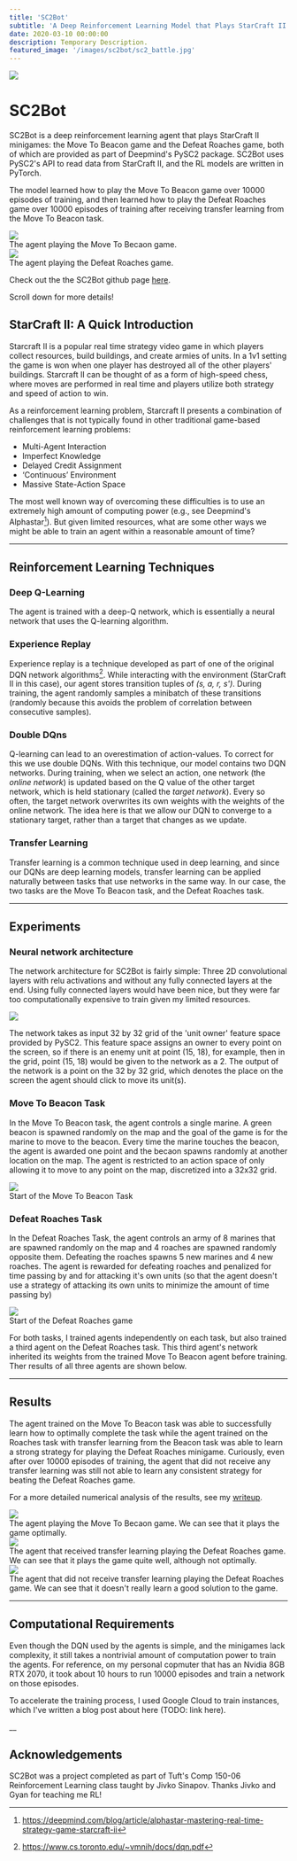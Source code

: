 ```yaml
---
title: 'SC2Bot'
subtitle: 'A Deep Reinforcement Learning Model that Plays StarCraft II Minigames'
date: 2020-03-10 00:00:00
description: Temporary Description.
featured_image: '/images/sc2bot/sc2_battle.jpg'
---
```


![](/images/sc2bot/sc2_terran_protoss.jpg)

# SC2Bot
SC2Bot is a deep reinforcement learning agent that plays StarCraft II minigames: the Move To Beacon game and the Defeat Roaches game, both of which are provided as part of Deepmind's PySC2 package. SC2Bot uses PySC2's API to read data from StarCraft II, and the RL models are written in PyTorch.

The model learned how to play the Move To Beacon game over 10000 episodes of training, and then learned how to play the Defeat Roaches game over 10000 episodes of training after receiving transfer learning from the Move To Beacon task.

<div class="gallery" data-columns="1">
	<img src="/images/sc2bot/beacon_trained.gif">
	<figcaption> 
	The agent playing the Move To Becaon game. 
	</figcaption>
</div>

<div class="gallery" data-columns="1">
	<img src="/images/sc2bot/roaches_pretrained.gif">
	<figcaption> 
	The agent playing the Defeat Roaches game.
	</figcaption>
</div>

<!-- SC2Bot playing the Move To Beacon minigame:

<img src="/images/sc2bot/beacon_trained.gif"
style="border: 0; max-width:640px; max-height:360px">

SC2Bot playing the Defeat Roaches minigame:

<img src="/images/sc2bot/roaches_pretrained.gif"
style="border: 0; max-width:640px; max-height:360px"> -->

Check out the the SC2Bot github page <a href="https://github.com/alanxzhou/sc2bot">here</a>.

Scroll down for more details!

## StarCraft II: A Quick Introduction

Starcraft II is a popular real time strategy video game in which players collect resources, build buildings, and create armies of units. In a 1v1 setting the game is won when one player has destroyed all of the other players' buildings. Starcraft II can be thought of as a form of high-speed chess, where moves are performed in real time and players utilize both strategy and speed of action to win. 

As a reinforcement learning problem, Starcraft II presents a combination of challenges that is not typically found in other traditional game-based reinforcement learning problems:

* Multi-Agent Interaction
* Imperfect Knowledge
* Delayed Credit Assignment
* ‘Continuous’ Environment
* Massive State-Action Space

The most well known way of overcoming these difficulties is to use an extremely high amount of computing power (e.g., see Deepmind's Alphastar[^1]). But given limited resources, what are some other ways we might be able to train an agent within a reasonable amount of time? 

[^1]: <a href="https://deepmind.com/blog/article/alphastar-mastering-real-time-strategy-game-starcraft-ii">https://deepmind.com/blog/article/alphastar-mastering-real-time-strategy-game-starcraft-ii</a>

---

## Reinforcement Learning Techniques

### Deep Q-Learning

The agent is trained with a deep-Q network, which is essentially a neural network that uses the Q-learning algorithm.

### Experience Replay

Experience replay is a technique developed as part of one of the original DQN network algorithms[^2]. While interacting with the environment (StarCraft II in this case), our agent stores transition tuples of _(s, a, r, s')_. During training, the agent randomly samples a minibatch of these transitions (randomly because this avoids the problem of correlation between consecutive samples).

[^2]: <a href="https://www.cs.toronto.edu/~vmnih/docs/dqn.pdf">https://www.cs.toronto.edu/~vmnih/docs/dqn.pdf</a>

### Double DQns

Q-learning can lead to an overestimation of action-values. To correct for this we use double DQNs. With this technique, our model contains two DQN networks. During training, when we select an action, one network (the _online network_) is updated based on the Q value of the other target network, which is held stationary (called the _target network_). Every so often, the target network overwrites its own weights with the weights of the online network. The idea here is that we allow our DQN to converge to a stationary target, rather than a target that changes as we update.

### Transfer Learning

Transfer learning is a common technique used in deep learning, and since our DQNs are deep learning models, transfer learning can be applied naturally between tasks that use networks in the same way. In our case, the two tasks are the Move To Beacon task, and the Defeat Roaches task.

---

## Experiments

### Neural network architecture
The network architecture for SC2Bot is fairly simple: Three 2D convolutional layers with relu activations and without any fully connected layers at the end. Using fully connected layers would have been nice, but they were far too computationally expensive to train given my limited resources.

<img src="/images/sc2bot/nn.png" style="border: 0; max-width:464px; max-height:544px">

The network takes as input 32 by 32 grid of the 'unit owner' feature space provided by PySC2. This feature space assigns an owner to every point on the screen, so if there is an enemy unit at point (15, 18), for example, then in the grid, point (15, 18) would be given to the network as a 2. The output of the network is a point on the 32 by 32 grid, which denotes the place on the screen the agent should click to move its unit(s).

### Move To Beacon Task
In the Move To Beacon task, the agent controls a single marine. A green beacon is spawned randomly on the map and the goal of the game is for the marine to move to the beacon. Every time the marine touches the beacon, the agent is awarded one point and the becaon spawns randomly at another location on the map. The agent is restricted to an action space of only allowing it to move to any point on the map, discretized into a 32x32 grid.

<div class="gallery" data-columns="1">
	<img src="/images/sc2bot/beacon_start.png">
	<figcaption> 
	Start of the Move To Beacon Task
	</figcaption>
</div>

### Defeat Roaches Task
In the Defeat Roaches Task, the agent controls an army of 8 marines that are spawned randomly on the map and 4 roaches are spawned randomly opposite them. Defeating the roaches spawns 5 new marines and 4 new roaches. The agent is rewarded for defeating roaches and penalized for time passing by and for attacking it's own units (so that the agent doesn't use a strategy of attacking its own units to minimize the amount of time passing by)

<div class="gallery" data-columns="1">
	<img src="/images/sc2bot/roach_start.png">
	<figcaption> 
	Start of the Defeat Roaches game
	</figcaption>
</div>

For both tasks, I trained agents independently on each task, but also trained a third agent on the Defeat Roaches task. This third agent's network inherited its weights from the trained Move To Beacon agent before training. Ther results of all three agents are shown below.

---

## Results

The agent trained on the Move To Beacon task was able to successfully learn how to optimally complete the task while the agent trained on the Roaches task with transfer learning from the Beacon task was able to learn a strong strategy for playing the Defeat Roaches minigame. Curiously, even after over 10000 episodes of training, the agent that did not receive any transfer learning was still not able to learn any consistent strategy for beating the Defeat Roaches game.

For a more detailed numerical analysis of the results, see my <a href="https://www.overleaf.com/read/bcyhbvyhhtmw">writeup</a>.

<div class="gallery" data-columns="1">
	<img src="/images/sc2bot/beacon_trained.gif">
	<figcaption> 
	The agent playing the Move To Becaon game. We can see that it plays the game optimally.
	</figcaption>
</div>

<div class="gallery" data-columns="1">
	<img src="/images/sc2bot/roaches_pretrained.gif">
	<figcaption> 
	The agent that received transfer learning playing the Defeat Roaches game. We can see that it plays the game quite well, although not optimally.
	</figcaption>
</div>

<div class="gallery" data-columns="1">
	<img src="/images/sc2bot/roaches_pretrained.gif">
	<figcaption> 
	The agent that did not receive transfer learning playing the Defeat Roaches game. We can see that it doesn't really learn a good solution to the game.
	</figcaption>
</div>

<!-- <img src="/images/sc2bot/roaches_pretrained.gif"
style="border: 0; max-width:640px; max-height:360px"> -->

<!-- <img src="/images/sc2bot/roaches_battle_11500.gif"
style="border: 0; max-width:640px; max-height:360px"> -->

<!-- <iframe src="https://www.youtube.com/embed/FBkF3MSsve4" width="640" height="360" frameborder="0" webkitallowfullscreen mozallowfullscreen allowfullscreen></iframe> -->

---

## Computational Requirements

Even though the DQN used by the agents is simple, and the minigames lack complexity, it still takes a nontrivial amount of computation power to train the agents. For reference, on my personal copmuter that has an Nvidia 8GB RTX 2070, it took about 10 hours to run 10000 episodes and train a network on those episodes.

To accelerate the training process, I used Google Cloud to train instances, which I've written a blog post about here (TODO: link here).

__

## Acknowledgements
SC2Bot was a project completed as part of Tuft's Comp 150-06 Reinforcement Learning class taught by Jivko Sinapov. Thanks Jivko and Gyan for teaching me RL!